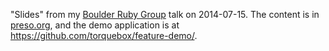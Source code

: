 "Slides" from my
[Boulder Ruby Group](http://www.meetup.com/boulder_ruby_group/events/185641642/)
talk on 2014-07-15. The content is in
[preso.org](preso.org), and the demo application is at
https://github.com/torquebox/feature-demo/.
